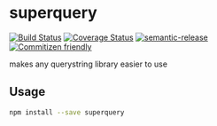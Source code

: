 # superquery

[![Build Status](https://travis-ci.org/jcoreio/superquery.svg?branch=master)](https://travis-ci.org/jcoreio/superquery)
[![Coverage Status](https://coveralls.io/repos/github/jcoreio/superquery/badge.svg?branch=master)](https://coveralls.io/github/jcoreio/superquery?branch=master)
[![semantic-release](https://img.shields.io/badge/%20%20%F0%9F%93%A6%F0%9F%9A%80-semantic--release-e10079.svg)](https://github.com/semantic-release/semantic-release)
[![Commitizen friendly](https://img.shields.io/badge/commitizen-friendly-brightgreen.svg)](http://commitizen.github.io/cz-cli/)

makes any querystring library easier to use

## Usage

```sh
npm install --save superquery
```

